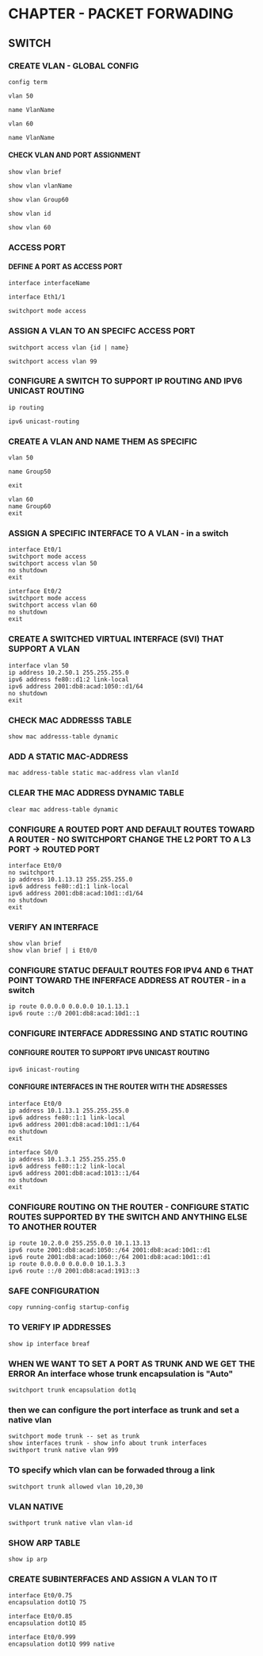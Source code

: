 # CHAPTER - PACKET FORWADING

## SWITCH

### CREATE VLAN - GLOBAL CONFIG 
    config term

    vlan 50

    name VlanName

    vlan 60

    name VlanName

#### CHECK VLAN AND PORT ASSIGNMENT

    show vlan brief 

    show vlan vlanName

    show vlan Group60

    show vlan id

    show vlan 60

### ACCESS PORT

#### DEFINE A PORT AS ACCESS PORT 
    interface interfaceName

    interface Eth1/1
    
    switchport mode access

### ASSIGN A VLAN TO AN SPECIFC ACCESS PORT
    switchport access vlan {id | name}

    switchport access vlan 99

###  CONFIGURE A SWITCH TO SUPPORT IP ROUTING AND IPV6 UNICAST ROUTING
    ip routing 

    ipv6 unicast-routing

### CREATE A VLAN AND NAME THEM AS SPECIFIC 
    vlan 50

    name Group50

    exit

    vlan 60
    name Group60
    exit

### ASSIGN A SPECIFIC INTERFACE TO A VLAN - in a switch 
    interface Et0/1
    switchport mode access
    switchport access vlan 50
    no shutdown
    exit

    interface Et0/2
    switchport mode access
    switchport access vlan 60
    no shutdown
    exit

### CREATE A SWITCHED VIRTUAL INTERFACE (SVI) THAT SUPPORT A VLAN
    interface vlan 50
    ip address 10.2.50.1 255.255.255.0
    ipv6 address fe80::d1:2 link-local
    ipv6 address 2001:db8:acad:1050::d1/64
    no shutdown
    exit

### CHECK MAC ADDRESSS TABLE 
    show mac addresss-table dynamic 

### ADD A STATIC MAC-ADDRESS    
    mac address-table static mac-address vlan vlanId

### CLEAR THE MAC ADDRESS DYNAMIC TABLE
    clear mac address-table dynamic

### CONFIGURE A ROUTED PORT AND DEFAULT ROUTES TOWARD A ROUTER - NO SWITCHPORT CHANGE THE L2 PORT TO A L3 PORT -> ROUTED PORT
    interface Et0/0
    no switchport
    ip address 10.1.13.13 255.255.255.0
    ipv6 address fe80::d1:1 link-local
    ipv6 address 2001:db8:acad:10d1::d1/64
    no shutdown
    exit

### VERIFY AN INTERFACE 
    show vlan brief 
    show vlan brief | i Et0/0

### CONFIGURE STATUC DEFAULT ROUTES FOR IPV4 AND 6 THAT POINT TOWARD THE INFERFACE ADDRESS AT ROUTER - in a switch
    ip route 0.0.0.0 0.0.0.0 10.1.13.1
    ipv6 route ::/0 2001:db8:acad:10d1::1

### CONFIGURE INTERFACE ADDRESSING AND STATIC ROUTING
#### CONFIGURE ROUTER TO SUPPORT IPV6 UNICAST ROUTING
    ipv6 inicast-routing

#### CONFIGURE INTERFACES IN THE ROUTER WITH THE ADSRESSES 
    interface Et0/0
    ip address 10.1.13.1 255.255.255.0
    ipv6 address fe80::1:1 link-local
    ipv6 address 2001:db8:acad:10d1::1/64
    no shutdown
    exit

    interface S0/0
    ip address 10.1.3.1 255.255.255.0
    ipv6 address fe80::1:2 link-local
    ipv6 address 2001:db8:acad:1013::1/64
    no shutdown
    exit
    

### CONFIGURE ROUTING ON THE ROUTER - CONFIGURE STATIC ROUTES SUPPORTED BY THE SWITCH AND ANYTHING ELSE TO ANOTHER ROUTER
    ip route 10.2.0.0 255.255.0.0 10.1.13.13
    ipv6 route 2001:db8:acad:1050::/64 2001:db8:acad:10d1::d1
    ipv6 route 2001:db8:acad:1060::/64 2001:db8:acad:10d1::d1
    ip route 0.0.0.0 0.0.0.0 10.1.3.3
    ipv6 route ::/0 2001:db8:acad:1913::3


### SAFE CONFIGURATION
    copy running-config startup-config

### TO VERIFY IP ADDRESSES
    show ip interface breaf

### WHEN WE WANT TO SET A PORT AS TRUNK AND WE GET THE ERROR An interface whose trunk encapsulation is "Auto"
    switchport trunk encapsulation dot1q
### then we can configure the port interface as trunk and set a native vlan
    switchport mode trunk -- set as trunk
    show interfaces trunk - show info about trunk interfaces
    swithport trunk native vlan 999 

### TO specify which vlan can be forwaded throug a link
    switchport trunk allowed vlan 10,20,30

### VLAN NATIVE 
    swithport trunk native vlan vlan-id

### SHOW ARP TABLE
    show ip arp

###  CREATE SUBINTERFACES AND ASSIGN A VLAN TO IT   
    interface Et0/0.75
    encapsulation dot1Q 75

    interface Et0/0.85
    encapsulation dot1Q 85

    interface Et0/0.999
    encapsulation dot1Q 999 native
    

    


